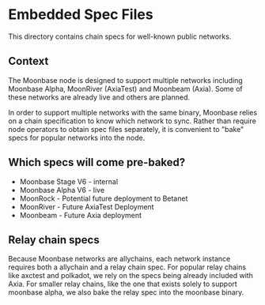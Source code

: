 # Embedded Spec Files

This directory contains chain specs for well-known public networks.

## Context

The Moonbase node is designed to support multiple networks including Moonbase Alpha, MoonRiver
(AxiaTest) and Moonbeam (Axia). Some of these networks are already live and others are planned.

In order to support multiple networks with the same binary, Moonbase relies on a chain specification
to know which network to sync. Rather than require node operators to obtain spec files separately,
it is convenient to "bake" specs for popular networks into the node.

## Which specs will come pre-baked?

- Moonbase Stage V6 - internal
- Moonbase Alpha V6 - live
- MoonRock - Potential future deployment to Betanet
- MoonRiver - Future AxiaTest Deployment
- Moonbeam - Future Axia deployment

## Relay chain specs

Because Moonbase networks are allychains, each network instance requires both a allychain and a
relay chain spec. For popular relay chains like axctest and polkadot, we rely on the specs being
already included with Axia. For smaller relay chains, like the one that exists solely to support
moonbase alpha, we also bake the relay spec into the moonbase binary.
